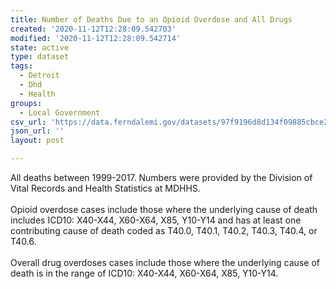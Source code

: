 ```yaml
---
title: Number of Deaths Due to an Opioid Overdose and All Drugs
created: '2020-11-12T12:28:09.542703'
modified: '2020-11-12T12:28:09.542714'
state: active
type: dataset
tags:
  - Detroit
  - Dhd
  - Health
groups:
  - Local Government
csv_url: 'https://data.ferndalemi.gov/datasets/97f9196d8d134f09885cbce2cfa83ef3_0.csv'
json_url: ''
layout: post

---
```

<div>All deaths between 1999-2017. Numbers were provided by the Division of Vital Records and Health Statistics at MDHHS. </div><div><br /></div><div>Opioid overdose cases include those where the underlying cause of death includes ICD10: X40-X44, X60-X64, X85, Y10-Y14 and has at least one contributing cause of death coded as T40.0, T40.1, T40.2, T40.3, T40.4, or T40.6.</div><div><br /></div><div>Overall drug overdoses cases include those where the underlying cause of death is in the range of ICD10: X40-X44, X60-X64, X85, Y10-Y14.</div>
